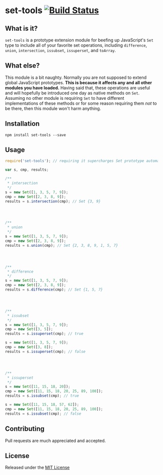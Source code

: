 # set-tools [![Build Status](https://api.travis-ci.org/ryanmcdermott/set-tools.svg?branch=master)](https://travis-ci.org/ryanmcdermott/set-tools)


## What is it?
`set-tools` is a prototype extension module for beefing up JavaScript's `Set` type to include all of your favorite set operations, including `difference`, `union`, `intersection`, `issubset`, `issuperset`, and `toArray`.


## What else?
This module is a bit naughty. Normally you are not supposed to extend global JavaScript prototypes. **This is because it affects any and all other modules you have loaded.**  Having said that, these operations are useful and will hopefully be introduced one day as native methods on `Set`. Assuming no other module is requiring `Set` to have different implementations of these methods or for some reason requiring them *not* to be there, then this module won't harm anything.

## Installation
`npm install set-tools --save`


## Usage
```js
require('set-tools'); // requiring it supercharges Set prototype automatically.

var s, cmp, results;

/**
 * intersection
 */
s = new Set([1, 3, 5, 7, 9]);
cmp = new Set([2, 3, 8, 9]);
results = s.intersection(cmp); // Set {3, 9}




/**
 * union
 */
s = new Set([1, 3, 5, 7, 9]);
cmp = new Set([2, 3, 8, 9]);
results = s.union(cmp); // Set {2, 3, 8, 9, 1, 5, 7}




/**
 * difference
 */
s = new Set([1, 3, 5, 7, 9]);
cmp = new Set([2, 3, 8, 9]);
results = s.difference(cmp); // Set {1, 5, 7}




/**
 * issubset
 */
s = new Set([1, 3, 5, 7, 9]);
cmp = new Set([3, 5]);
results = s.issuperset(cmp); // true

s = new Set([1, 3, 5, 7, 9]);
cmp = new Set([3, 8]);
results = s.issuperset(cmp); // false




/**
 * issuperset
 */
s = new Set([11, 15, 18, 20]);
cmp = new Set([11, 15, 18, 20, 25, 89, 100]);
results = s.issubset(cmp); // true

s = new Set([11, 15, 18, 57, 62]);
cmp = new Set([11, 15, 18, 20, 25, 89, 100]);
results = s.issubset(cmp); // false
```


## Contributing
Pull requests are much appreciated and accepted.


## License
Released under the [MIT License](http://www.opensource.org/licenses/MIT)
